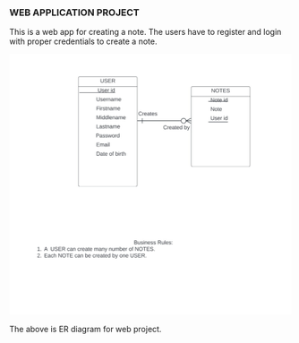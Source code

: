 ### WEB APPLICATION PROJECT

This is a web app for creating a note. The users have to register and login with proper credentials to create a note.

![image not found](/Public/Images/ERdiagram.jpg)

The above is ER diagram for web project.
